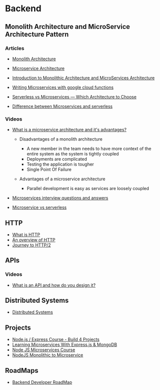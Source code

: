 # Backend

## Monolith Architecture and MicroService Architecture Pattern

### Articles 

- [Monolith Architecture](https://microservices.io/patterns/monolithic.html)
- [Microservice Architecture](https://microservices.io/patterns/microservices.html)
- [Introduction to Monolithic Architecture and MicroServices Architecture](https://medium.com/koderlabs/introduction-to-monolithic-architecture-and-microservices-architecture-b211a5955c63)

- [Writing Microservices with google cloud functions](https://medium.com/billie-finanzratgeber/writing-microservices-with-google-cloud-functions-231205d1a94)
- [Serverless vs Microservices — Which Architecture to Choose](https://www.techmagic.co/blog/serverless-vs-microservices-which-architecture-to-choose/)
- [Difference between Microservices and serverless](https://www.geeksforgeeks.org/difference-between-microservices-and-serverless/)

### Videos

- [What is a microservice architecture and it's advantages?](https://www.youtube.com/watch?v=qYhRvH9tJKw)

    - Disadvantages of a monolith architecture 
        - A new member in the team needs to have more context of the entire system as the system is tightly coupled
        - Deployments are complicated
        - Testing the application is tougher
        - Single Point Of Failure

    - Advantages of a microservice architecture
        - Parallel development is easy as services are loosely coupled

- [Microservices interview questions and answers](https://www.youtube.com/watch?v=G0waumbpK48)
- [Microservice vs serverless](https://www.youtube.com/watch?v=xQtyEK5yZFQ)

## HTTP

- [What is HTTP](https://www.cloudflare.com/en-gb/learning/ddos/glossary/hypertext-transfer-protocol-http/)
- [An overview of HTTP](https://developer.mozilla.org/en-US/docs/Web/HTTP/Overview)
- [Journey to HTTP/2](https://kamranahmed.info/blog/2016/08/13/http-in-depth)

## APIs

### Videos

- [What is an API and how do you design it?](https://www.youtube.com/watch?v=_YlYuNMTCc8)



## Distributed Systems

- [Distributed Systems](https://www.youtube.com/watch?v=cQP8WApzIQQ&list=PLrw6a1wE39_tb2fErI4-WkMbsvGQk9_UB)


## Projects 

- [Node.js / Express Course - Build 4 Projects](https://www.youtube.com/watch?v=qwfE7fSVaZM)
- [Learning Microservices With Express.js & MongoDB](https://www.youtube.com/watch?v=gF8IYisXByw&list=PLDmvslp_VR0xZGhJHMjy5dozCDJYZK6W-)
- [Node JS Microservices Course](https://www.youtube.com/watch?v=UxoklNY7L30&list=PLIGDNOJWiL182j1bD_nQm-SxARR5s977O&index=1)
- [NodeJS Monolithic to Microservice](https://www.youtube.com/watch?v=EXDkgjU8DDU)

## RoadMaps

- [Backend Developer RoadMap](https://roadmap.sh/backend)